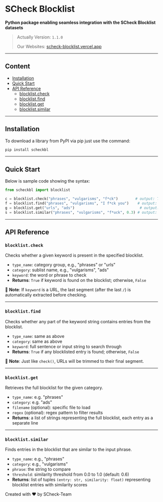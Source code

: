 # SCheck Blocklist

**Python package enabling seamless integration with the SCheck Blocklist datasets**
> Actually Version: `1.1.0`
> 
> Our Websites: [scheck-blocklist.vercel.app](https://scheck-blocklist.vercel.app)

---

## Content
- [Installation](#installation)
- [Quick Start](#quick-start)
- [API Reference](#api-reference)
  - [blocklist.check](#blocklistcheck)
  - [blocklist.find](#blocklistfind)
  - [blocklist.get](#blocklistget)
  - [blocklist.similar](#blocklistsimilar)


---

## Installation

To download a library from PyPI via pip just use the command:

```bash
pip install scheckbl
```

---

## Quick Start

Below is sample code showing the syntax:

```python
from scheckbl import blocklist

c = blocklist.check("phrases", "vulgarisms", "f*ck")        # output: True
f = blocklist.find("phrases", "vulgarisms", "I f*ck you")    # output: True
g = blocklist.get("urls", "ads")                              # output: list
s = blocklist.similar("phrases", "vulgarisms", "f*uck", 0.3) # output: json
```

---

## API Reference

### `blocklist.check`

Checks whether a given keyword is present in the specified blocklist.

* `type_name`: category group, e.g., "phrases" or "urls"
* `category`: sublist name, e.g., "vulgarisms", "ads"
* `keyword`: the word or phrase to check
* **Returns**: `True` if keyword is found on the blocklist; otherwise, `False`

📌 **Note**: If `keyword` is a URL, the last segment (after the last `/`) is automatically extracted before checking.

---

### `blocklist.find`

Checks whether any part of the keyword string contains entries from the blocklist.

* `type_name`: same as above
* `category`: same as above
* `keyword`: full sentence or input string to search through
* **Returns**: `True` if any blocklisted entry is found; otherwise, `False`

📌 **Note**: Just like `check()`, URLs will be trimmed to their final segment.

---

### `blocklist.get`

Retrieves the full blocklist for the given category.

* `type_name`: e.g. "phrases"
* `category`: e.g. "ads"
* `filename` (optional): specific file to load
* `regex` (optional): regex pattern to filter results
* **Returns**: a list of strings representing the full blocklist, each entry as a separate line

---

### `blocklist.similar`

Finds entries in the blocklist that are similar to the input phrase.

* `type_name`: e.g., "phrases"
* `category`: e.g., "vulgarisms"
* `phrase`: the string to compare
* `threshold`: similarity threshold from 0.0 to 1.0 (default: 0.6)
* **Returns**: list of tuples `(entry: str, similarity: float)` representing blocklist entries with similarity scores



Created with ❤️ by SCheck-Team
